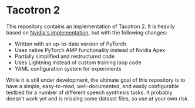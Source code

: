 # Tacotron 2

This repository contains an implementation of Tacotron 2. It is heavily based on [Nvidia's implementation](https://github.com/NVIDIA/tacotron2), but with the following changes:

* Written with an up-to-date version of PyTorch
* Uses native PyTorch AMP functionality instead of Nvidia Apex
* Partially simplified and restructured code
* Uses Lightning instead of custom training loop code
* YAML configuration system for experiments

While it is still under development, the ultimate goal of this repository is to have a simple, easy-to-read, well-documented, and easily configurable testbed for a number of different speech synthesis tasks. It probably doesn't work yet and is missing some dataset files, so use at your own risk.